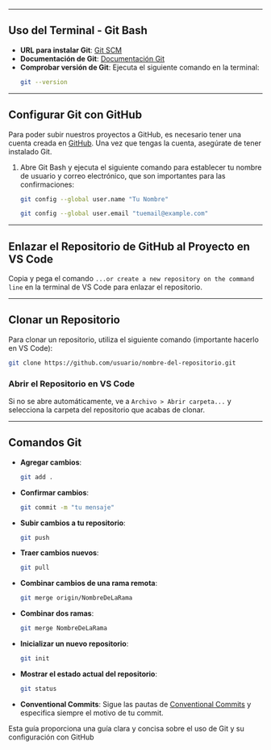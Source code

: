 


---

## Uso del Terminal - Git Bash

- **URL para instalar Git**: [Git SCM](https://git-scm.com/)
- **Documentación de Git**: [Documentación Git](https://git-scm.com/doc)
- **Comprobar versión de Git**: Ejecuta el siguiente comando en la terminal:
  ```bash
  git --version
  ```

---

## Configurar Git con GitHub

Para poder subir nuestros proyectos a GitHub, es necesario tener una cuenta creada en [GitHub](https://github.com/). Una vez que tengas la cuenta, asegúrate de tener instalado Git.

1. Abre Git Bash y ejecuta el siguiente comando para establecer tu nombre de usuario y correo electrónico, que son importantes para las confirmaciones:
   ```bash
   git config --global user.name "Tu Nombre"
   ```
   ```bash
   git config --global user.email "tuemail@example.com"
   ```

---

## Enlazar el Repositorio de GitHub al Proyecto en VS Code

Copia y pega el comando `...or create a new repository on the command line` en la terminal de VS Code para enlazar el repositorio.

---

## Clonar un Repositorio

Para clonar un repositorio, utiliza el siguiente comando (importante hacerlo en VS Code):
```bash
git clone https://github.com/usuario/nombre-del-repositorio.git
```

### Abrir el Repositorio en VS Code

Si no se abre automáticamente, ve a `Archivo > Abrir carpeta...` y selecciona la carpeta del repositorio que acabas de clonar.

---

## Comandos Git

- **Agregar cambios**:
  ```bash
  git add .
  ```

- **Confirmar cambios**:
  ```bash
  git commit -m "tu mensaje"
  ```

- **Subir cambios a tu repositorio**:
  ```bash
  git push
  ```

- **Traer cambios nuevos**:
  ```bash
  git pull
  ```

- **Combinar cambios de una rama remota**:
  ```bash
  git merge origin/NombreDeLaRama
  ```

- **Combinar dos ramas**:
  ```bash
  git merge NombreDeLaRama
  ```

- **Inicializar un nuevo repositorio**:
  ```bash
  git init
  ```

- **Mostrar el estado actual del repositorio**:
  ```bash
  git status
  ```

- **Conventional Commits**: Sigue las pautas de [Conventional Commits](https://github.com/pvdlg/conventional-commit-types) y especifica siempre el motivo de tu commit.

Esta guía proporciona una guía clara y concisa sobre el uso de Git y su configuración con GitHub